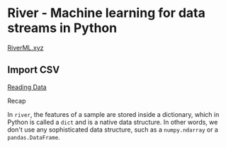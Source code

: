 # River - Machine learning for data streams in Python

[RiverML.xyz](https://riverml.xyz/latest/)

## Import CSV

[Reading Data](https://riverml.xyz/latest/user-guide/reading-data/)

Recap

In ```river```, the features of a sample are stored inside a dictionary, which in Python is called a ```dict``` and is a native data structure. In other words, we don't use any sophisticated data structure, such as a ```numpy.ndarray``` or a ```pandas.DataFrame```.